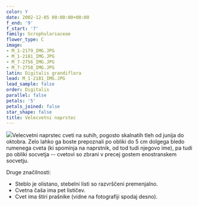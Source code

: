 ```yaml
---
color: Y
date: 2002-12-05 00:00:00+00:00
f_end: '9'
f_start: '7'
family: Scrophulariaceae
flower_type: C
image:
- M_1-2179_IMG.JPG
- M_1-2181_IMG.JPG
- M_7-2756_IMG.JPG
- M_7-2758_IMG.JPG
latin: Digitalis grandiflora
lead: M_1-2181_IMG.JPG
lead_sample: false
order: Digitalis
parallel: false
petals: '5'
petals_joined: false
star_shape: false
title: Velecvetni naprstec
---
```

![](../../images/flowers)Velecvetni naprstec cveti na suhih, pogosto skalnatih tleh od junija do oktobra. Zelo lahko ga boste prepoznali po obliki do 5 cm dolgega bledo rumenega cveta (ki spominja na naprstnik, od tod tudi njegovo ime), pa tudi po obliki socvetja -- cvetovi so zbrani v precej gostem enostranskem socvetju.

Druge značilnosti:

-   Steblo je olistano, stebelni listi so razvrščeni premenjalno.
-   Cvetna čaša ima pet lističev.
-   Cvet ima štiri prašnike (vidne na fotografiji spodaj desno).
